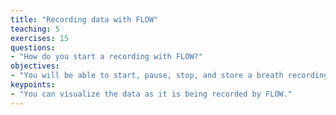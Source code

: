 ```yaml
---
title: "Recording data with FLOW"
teaching: 5
exercises: 15
questions:
- "How do you start a recording with FLOW?"
objectives:
- "You will be able to start, pause, stop, and store a breath recording with FLOW."
keypoints:
- "You can visualize the data as it is being recorded by FLOW."
---
```

